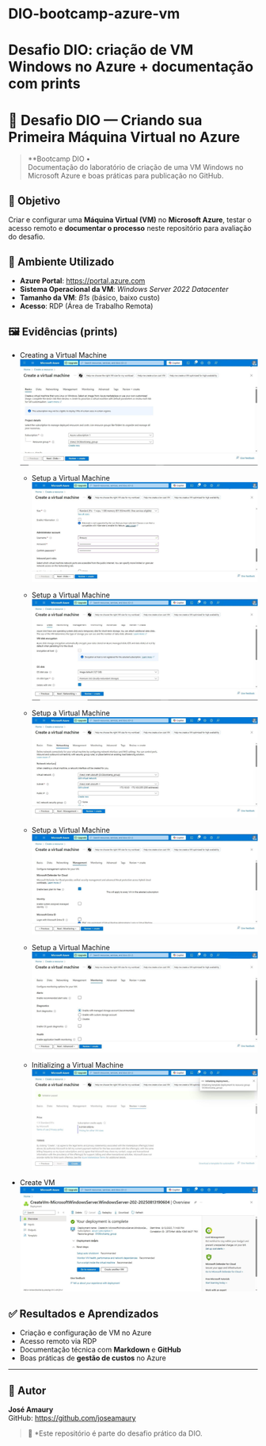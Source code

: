 

# DIO-bootcamp-azure-vm
Desafio DIO: criação de VM Windows no Azure + documentação com prints
=======
# 🚀 Desafio DIO — Criando sua Primeira Máquina Virtual no Azure

> **Bootcamp DIO •   
> Documentação do laboratório de criação de uma VM Windows no Microsoft Azure e boas práticas para publicação no GitHub.


## 🎯 Objetivo
Criar e configurar uma **Máquina Virtual (VM)** no **Microsoft Azure**, testar o acesso remoto e **documentar o processo** neste repositório para avaliação do desafio.

## 🧩 Ambiente Utilizado
- **Azure Portal**: https://portal.azure.com
- **Sistema Operacional da VM**: *Windows Server 2022 Datacenter* 
- **Tamanho da VM**: *B1s* (básico, baixo custo) 
- **Acesso**: RDP (Área de Trabalho Remota)


## 🖼️ Evidências (prints)

- Creating a Virtual Machine  
  ![Creating a Virtual Machine](images/Capture1.JPG)

  - Setup a Virtual Machine  
  ![Setup a Virtual Machine](images/Capture2.JPG)

  - Setup a Virtual Machine  
  ![Setup a Virtual Machine](images/Capture3.JPG)

  - Setup a Virtual Machine  
  ![Setup a Virtual Machine](images/Capture4.JPG)

  - Setup a Virtual Machine  
  ![Setup a Virtual Machine](images/Capture5.JPG)

  - Setup a Virtual Machine  
  ![Setup a Virtual Machine](images/Capture6.JPG)

  - Initializing a Virtual Machine  
  ![Initializing a Virtual Machine](images/Capture7.JPG)
  
- Create VM  
  ![Create VM](images/Capture8.JPG)



## ✅ Resultados e Aprendizados
- Criação e configuração de VM no Azure
- Acesso remoto via RDP
- Documentação técnica com **Markdown** e **GitHub**
- Boas práticas de **gestão de custos** no Azure

---

## 👤 Autor
**José Amaury**  
GitHub: https://github.com/joseamaury

> 📌 *Este repositório é parte do desafio prático da DIO. 

